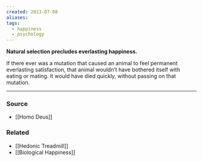 ```yaml
---
created: 2023-07-08
aliases: 
tags:
  - happiness
  - psychology
---
```

**Natural selection precludes everlasting happiness.**

If there ever was a mutation that caused an animal to feel permanent everlasting satisfaction, that animal wouldn’t have bothered itself with eating or mating. It would have died quickly, without passing on that mutation.

****
### Source
- [[Homo Deus]]

### Related
- [[Hedonic Treadmill]]
- [[Biological Happiness]]